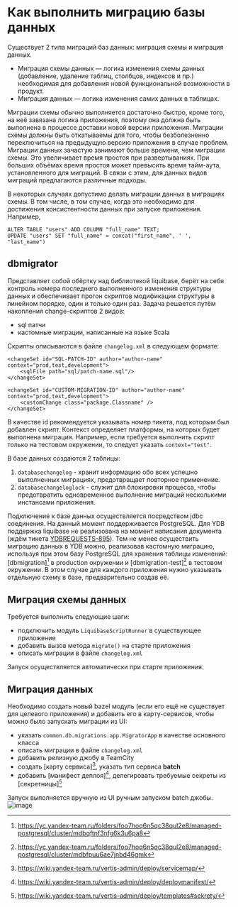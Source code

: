# Как выполнить миграцию базы данных
Существует 2 типа миграций баз данных: миграция схемы и миграция данных.
- Миграция схемы данных — логика изменения схемы данных (добавление, удаление таблиц, столбцов, индексов и пр.) необходимая для добавления новой функциональной возможности в продукт.
- Миграция данных — логика изменения самих данных в таблицах.

Миграции схемы обычно выполняется достаточно быстро, кроме того, на неё завязана логика приложения, поэтому она должна быть выполнена в процессе доставки новой версии приложения. 
Миграции схемы должны быть откатываемы для того, чтобы безболезненно переключиться на предыдущую версию приложения в случае проблем.
Миграции данных зачастую занимают больше времени, чем миграции схемы. Это увеличивает время простоя при развертываниях. При больших объёмах время простоя может превысить время тайм-аута, установленного для миграций.
В связи с этим, для данных видов миграций предлагаются различные подходы.

В некоторых случаях допустимо делать миграции данных в миграциях схемы. 
В том числе, в том случае, когда это необходимо для достижения консистентности данных при запуске приложения. Например,
```
ALTER TABLE "users" ADD COLUMN "full_name" TEXT;
UPDATE "users" SET "full_name" = concat("first_name", ' ', "last_name")
```

## dbmigrator
Представляет собой обёртку над библиотекой liquibase, берёт на себя контроль номера последнего выполненного изменения структуры данных и обеспечивает прогон скриптов модификации структуры в линейном порядке, один и только один раз.
Задача решается путём накопления change-скриптов 2 видов:
- sql патчи
- кастомные миграции, написанные на языке Scala

Скрипты описываются в файле `changelog.xml` в следующем формате:
```
<changeSet id="SQL-PATCH-ID" author="author-name" context="prod,test,development">
    <sqlFile path="sql/patch-name.sql"/>
</changeSet>

<changeSet id="CUSTOM-MIGRATION-ID" author="author-name" context="prod,test,development">
    <customChange class="package.Classname" />
</changeSet>
```
В качестве id рекомендуется указывать номер тикета, под которым был добавлен скрипт.
Контекст определяет платформы, на которых будет выполнена миграция. 
Например, если требуется выполнить скрипт только на тестовом окружении, то следует указать `context="test"`.

В базе данных создаются 2 таблицы:
1. `databasechangelog` - хранит информацию обо всех успешно выполненных миграциях, предотвращает повторное применение.
2. `databasechangeloglock` - служит для блокировки процесса, чтобы предотвратить одновременное выполнение миграций несколькими инстансами приложения.

Подключение к базе данных осуществляется посредством jdbc соединения. На данный момент поддерживается PostgreSQL.
Для YDB поддержка liquibase не реализована на момент написания документа (ждём тикета [YDBREQUESTS-895](https://st.yandex-team.ru/YDBREQUESTS-895)).
Тем не менее осуществить миграцию данных в YDB можно, реализовав кастомную миграцию, используя при этом базу PostgreSQL для хранения таблицы изменений: [dbmigration][^dbmigration] в production окружении и [dbmigration-test][^dbmigration-test] в тестовом окружении.
В этом случае для каждого приложения нужно указывать отдельную схему в базе, предварительно создав её.

## Миграция схемы данных
Требуется выполнить следующие шаги:
- подключить модуль `LiquibaseScriptRunner` в существующее приложение
- добавить вызов метода `migrate()` на старте приложения
- описать миграции в файле `changelog.xml`

Запуск осуществляется автоматически при старте приложения.

## Миграция данных
Необходимо создать новый bazel модуль (если его ещё не существует для целевого приложения) и добавить его в карту-сервисов, чтобы можно было запускать миграции из UI:
- указать `common.db.migrations.app.MigratorApp` в качестве основного класса
- описать миграции в файле `changelog.xml`
- добавить релизную джобу в TeamCity
- создать [карту сервиса][^servicemap], указать тип сервиса **batch**
- добавить [манифест деплоя][^deploymanifest], делегировать требуемые секреты из [секретницы][^deploy-secret]

Запуск выполняется вручную из UI ручным запуском batch джобы. ![image](data-migrations-ui.png)


[^dbmigration]: https://yc.yandex-team.ru/folders/foo7hoq6n5qc38qul2e8/managed-postgresql/cluster/mdbqftnf3nfg6k3u6pa8
[^dbmigration-test]: https://yc.yandex-team.ru/folders/foo7hoq6n5qc38qul2e8/managed-postgresql/cluster/mdbfpuu6ae7jnbd46gmk
[^servicemap]: https://wiki.yandex-team.ru/vertis-admin/deploy/servicemap/
[^deploymanifest]: https://wiki.yandex-team.ru/vertis-admin/deploy/deploymanifest/
[^deploy-secret]: https://wiki.yandex-team.ru/vertis-admin/deploy/templates#sekrety/
